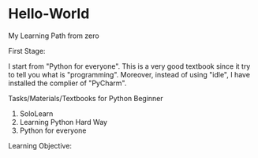 # Hello-World
My Learning Path from zero

First Stage:

I start from "Python for everyone". This is a very good textbook since it try to tell you what is "programming". 
Moreover, instead of using "idle", I have installed the complier of "PyCharm".

Tasks/Materials/Textbooks for Python Beginner
1. SoloLearn 
2. Learning Python Hard Way
3. Python for everyone 

Learning Objective: 



